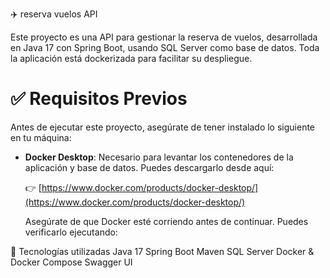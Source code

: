 ✈️ reserva vuelos API

Este proyecto es una API para gestionar la reserva de vuelos, desarrollada en Java 17 con Spring Boot, usando SQL Server como base de datos. Toda la aplicación está dockerizada para facilitar su despliegue.


# ✅ Requisitos Previos

Antes de ejecutar este proyecto, asegúrate de tener instalado lo siguiente en tu máquina:

- **Docker Desktop**: Necesario para levantar los contenedores de la aplicación y base de datos. Puedes descargarlo desde aquí:

  👉 [https://www.docker.com/products/docker-desktop/](https://www.docker.com/products/docker-desktop/)

  Asegúrate de que Docker esté corriendo antes de continuar. Puedes verificarlo ejecutando:


🚀 Tecnologías utilizadas
Java 17
Spring Boot
Maven
SQL Server
Docker & Docker Compose
Swagger UI
